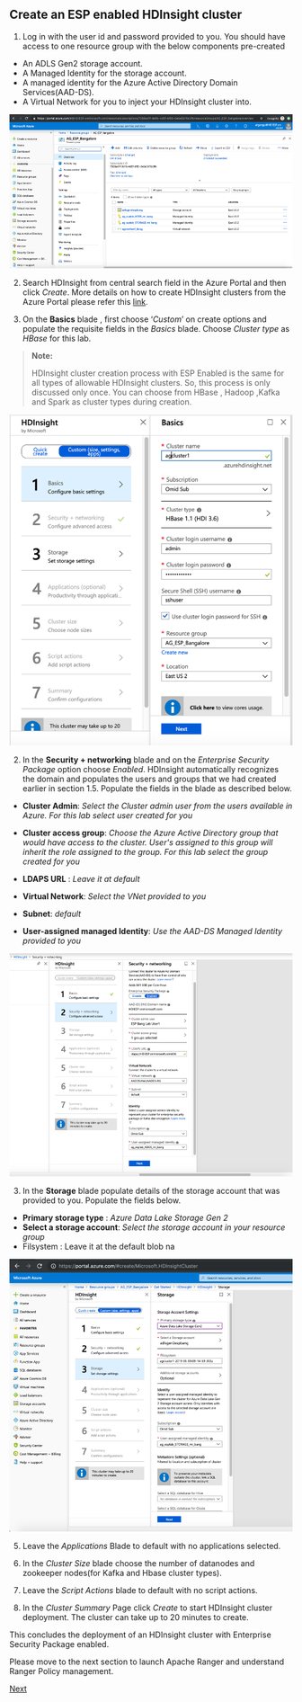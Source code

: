 ## Create an ESP enabled HDInsight cluster


 1. Log in with the user id and password provided to you. You should have access to one resource group with the below components pre-created 
 - An ADLS Gen2 storage account.
 - A Managed Identity for the storage account.
 - A managed identity for the Azure Active Directory    Domain Services(AAD-DS).
 - A Virtual Network for you to inject your HDInsight cluster into.

![HDICreate1](https://github.com/arnabganguly/HDInsightESPLab/blob/master/images/Picture51.png)
 
2. Search HDInsight from central search field in the Azure Portal and then click *Create*.   More details on how to create HDInsight clusters from the Azure Portal please refer this [link](https://docs.microsoft.com/en-us/azure/hdinsight/hdinsight-hadoop-create-linux-clusters-portal?toc=/en-us/azure/hdinsight/hadoop/TOC.json&bc=/en-us/azure/bread/toc.json).   
   
   
  
 2. On the **Basics** blade , first choose ‘*Custom*’ on create options and populate the requisite fields in the *Basics* blade. Choose *Cluster type* as *HBase* for this lab.

>**Note:**
> 
>HDInsight cluster creation process with ESP Enabled is the same for all types of allowable HDInsight clusters. So, this process is only discussed only once. You can choose from HBase , Hadoop ,Kafka and Spark as cluster types during creation.
  
![HDICreate2](https://github.com/arnabganguly/HDInsightESPLab/blob/master/images/Picture55.png)
  
    
2. In the **Security + networking** blade and on the *Enterprise Security Package* option choose *Enabled*. HDInsight automatically recognizes the  domain and populates the users and groups that we had created earlier in section 1.5. Populate the fields in the blade as described below.  
 - **Cluster Admin**: *Select the Cluster admin user from the users available in Azure. For this lab select 
 user created for you*
 
 - **Cluster access group**: *Choose the Azure Active Directory group that would have access to the cluster. User's assigned to this group will inherit the role assigned to the group. For this lab select 
the group created for you* 

 - **LDAPS URL** :   *Leave it at default*
 - **Virtual Network**: *Select the VNet provided to you*
 - **Subnet**: *default*
 - **User-assigned managed Identity**: *Use the AAD-DS Managed Identity provided to you*

![HDICreate3](https://github.com/arnabganguly/HDInsightESPLab/blob/master/images/Picture53.png) 

 

3. In the **Storage** blade populate details of the storage account that was provided to you. Populate the fields below.
    
 - **Primary storage type** : *Azure Data Lake Storage Gen 2*
 - **Select a storage account**: *Select the storage account in your resource group*
 - Filsystem :  Leave it at the default blob na

![HDICreate6](https://github.com/arnabganguly/HDInsightESPLab/blob/master/images/Picture54.png)

5. Leave the *Applications* Blade to default with no applications selected.

6. In the *Cluster Size* blade choose the number of datanodes and zookeeper nodes(for Kafka and Hbase cluster types).

7. Leave the *Script Actions* blade to default with no script actions.  

8. In the *Cluster Summary* Page click *Create* to start HDInsight cluster deployment. The cluster can take up to 20 minutes to create.


This concludes the deployment of an HDInsight cluster with Enterprise Security Package enabled. 

Please move to the next section to launch Apache Ranger and understand Ranger Policy management. 

[Next](https://github.com/arnabganguly/HDInsightESPLab/blob/master/RangerPolicyMgmt.md) 

 

<!--stackedit_data:
eyJoaXN0b3J5IjpbLTM2NjU0MTQxMywxNDMwODUyNTAzLC0xND
U5NDk0OTMxLDEzMzIyNzY3NTksLTMwMTcxOTY4MywtMTY3NTYz
MDY5Nl19
-->